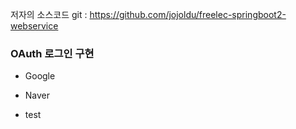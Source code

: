 저자의 소스코드 git : https://github.com/jojoldu/freelec-springboot2-webservice

### OAuth 로그인 구현
* Google
* Naver

* test 